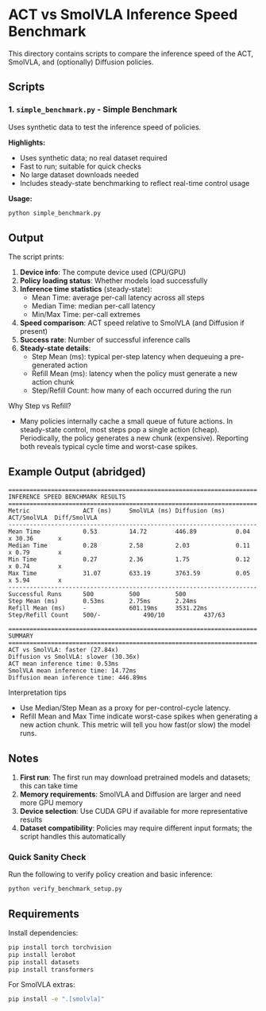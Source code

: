 # ACT vs SmolVLA Inference Speed Benchmark

This directory contains scripts to compare the inference speed of the ACT, SmolVLA, and (optionally) Diffusion policies.

## Scripts

### 1. `simple_benchmark.py` - Simple Benchmark
Uses synthetic data to test the inference speed of policies.

**Highlights:**
- Uses synthetic data; no real dataset required
- Fast to run; suitable for quick checks
- No large dataset downloads needed
- Includes steady-state benchmarking to reflect real-time control usage

**Usage:**
```bash
python simple_benchmark.py
```

## Output

The script prints:

1. **Device info**: The compute device used (CPU/GPU)
2. **Policy loading status**: Whether models load successfully
3. **Inference time statistics** (steady-state):
   - Mean Time: average per-call latency across all steps
   - Median Time: median per-call latency
   - Min/Max Time: per-call extremes
4. **Speed comparison**: ACT speed relative to SmolVLA (and Diffusion if present)
5. **Success rate**: Number of successful inference calls
6. **Steady-state details**:
   - Step Mean (ms): typical per-step latency when dequeuing a pre-generated action
   - Refill Mean (ms): latency when the policy must generate a new action chunk
   - Step/Refill Count: how many of each occurred during the run

Why Step vs Refill?
- Many policies internally cache a small queue of future actions. In steady-state control, most steps pop a single action (cheap). Periodically, the policy generates a new chunk (expensive). Reporting both reveals typical cycle time and worst-case spikes.

## Example Output (abridged)

```
======================================================================
INFERENCE SPEED BENCHMARK RESULTS
======================================================================
Metric               ACT (ms)     SmolVLA (ms) Diffusion (ms)   ACT/SmolVLA  Diff/SmolVLA
----------------------------------------------------------------------
Mean Time            0.53         14.72        446.89           0.04        x 30.36       x
Median Time          0.28         2.58         2.03             0.11        x 0.79        x
Min Time             0.27         2.36         1.75             0.12        x 0.74        x
Max Time             31.07        633.19       3763.59          0.05        x 5.94        x
----------------------------------------------------------------------
Successful Runs      500          500          500             
Step Mean (ms)       0.53ms       2.75ms       2.24ms          
Refill Mean (ms)     -            601.19ms     3531.22ms       
Step/Refill Count    500/-            490/10           437/63              

======================================================================
SUMMARY
======================================================================
ACT vs SmolVLA: faster (27.84x)
Diffusion vs SmolVLA: slower (30.36x)
ACT mean inference time: 0.53ms
SmolVLA mean inference time: 14.72ms
Diffusion mean inference time: 446.89ms
```

Interpretation tips
- Use Median/Step Mean as a proxy for per-control-cycle latency.
- Refill Mean and Max Time indicate worst-case spikes when generating a new action chunk. This metric will tell you how fast(or slow) the model runs.

## Notes

1. **First run**: The first run may download pretrained models and datasets; this can take time
2. **Memory requirements**: SmolVLA and Diffusion are larger and need more GPU memory
3. **Device selection**: Use CUDA GPU if available for more representative results
4. **Dataset compatibility**: Policies may require different input formats; the script handles this automatically

### Quick Sanity Check

Run the following to verify policy creation and basic inference:

```bash
python verify_benchmark_setup.py
```

## Requirements

Install dependencies:
```bash
pip install torch torchvision
pip install lerobot
pip install datasets
pip install transformers
```

For SmolVLA extras:
```bash
pip install -e ".[smolvla]"
```
